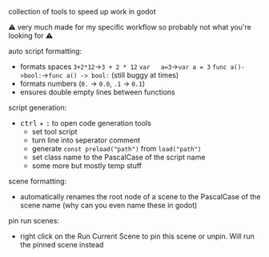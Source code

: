 collection of tools to speed up work in godot

⚠️ very much made for my specific workflow so probably not what you're looking for ⚠️

auto script formatting:
- formats spaces `3+2*12`→`3 + 2 * 12` `var   a=3`→`var a = 3` `func a()->bool:`→`func a() -> bool:` (still buggy at times)
- formats numbers (`0.` → `0.0`, `.1` → `0.1`)
- ensures double empty lines between functions

script generation:
- <kbd>ctrl</kbd> + <kbd>:</kbd> to open code generation tools
  - set tool script
  - turn line into seperator comment
  - generate `const preload("path")` from `load("path")`
  - set class name to the PascalCase of the script name
  - some more but mostly temp stuff

scene formatting:
- automatically renames the root node of a scene to the PascalCase of the scene name (why can you even name these in godot)

pin run scenes:
- right click on the Run Current Scene to pin this scene or unpin. Will run the pinned scene instead
